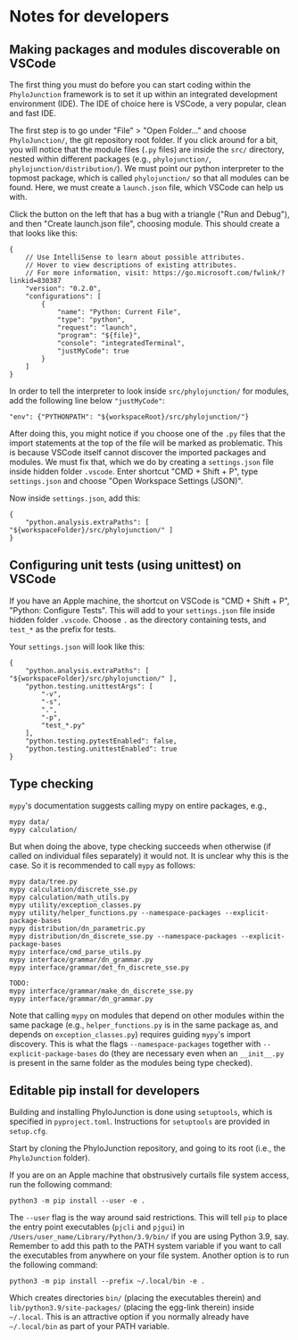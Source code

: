 # Notes for developers

## Making packages and modules discoverable on VSCode

The first thing you must do before you can start coding within the `PhyloJunction` framework
is to set it up within an integrated development environment (IDE).
The IDE of choice here is VSCode, a very popular, clean and fast IDE.

The first step is to go under "File" > "Open Folder..." and choose `PhyloJunction/`, the git repository root folder.
If you click around for a bit, you will notice that the module files (`.py` files) are inside
the `src/` directory, nested within different packages (e.g., `phylojunction/`, `phylojunction/distribution/`).
We must point our python interpreter to the topmost package, which is called `phylojunction/` so that all modules can be found.
Here, we must create a `launch.json` file, which VSCode can help us with.

Click the button on the left that has a bug with a triangle ("Run and Debug"), and then "Create launch.json file", choosing module.
This should create a that looks like this:

```
{
    // Use IntelliSense to learn about possible attributes.
    // Hover to view descriptions of existing attributes.
    // For more information, visit: https://go.microsoft.com/fwlink/?linkid=830387
    "version": "0.2.0",
    "configurations": [
        {
            "name": "Python: Current File",
            "type": "python",
            "request": "launch",
            "program": "${file}",
            "console": "integratedTerminal",
            "justMyCode": true
        }
    ]
}
```

In order to tell the interpreter to look inside `src/phylojunction/` for modules, add the following
line below `"justMyCode"`:

```
"env": {"PYTHONPATH": "${workspaceRoot}/src/phylojunction/"}
```

After doing this, you might notice if you choose one of the `.py` files that the import statements at the top of the file will be marked as problematic.
This is because VSCode itself cannot discover the imported packages and modules.
We must fix that, which we do by creating a `settings.json` file inside hidden folder `.vscode`.
Enter shortcut "CMD + Shift + P", type `settings.json` and choose "Open Workspace Settings (JSON)".

Now inside `settings.json`, add this:

```
{
    "python.analysis.extraPaths": [ "${workspaceFolder}/src/phylojunction/" ]
}
```

## Configuring unit tests (using unittest) on VSCode

If you have an Apple machine, the shortcut on VSCode is "CMD + Shift + P", "Python: Configure Tests".
This will add to your `settings.json` file inside hidden folder `.vscode`.
Choose `.` as the directory containing tests, and `test_*` as the prefix for tests.

Your `settings.json` will look like this:

```
{
    "python.analysis.extraPaths": [ "${workspaceFolder}/src/phylojunction/" ],
    "python.testing.unittestArgs": [
        "-v",
        "-s",
        ".",
        "-p",
        "test_*.py"
    ],
    "python.testing.pytestEnabled": false,
    "python.testing.unittestEnabled": true
}
```

## 

## Type checking

`mypy`'s documentation suggests calling mypy on entire packages, e.g.,

```
mypy data/
mypy calculation/
```

But when doing the above, type checking succeeds when otherwise (if called on individual files separately) it would not.
It is unclear why this is the case.
So it is recommended to call `mypy` as follows:

```
mypy data/tree.py
mypy calculation/discrete_sse.py
mypy calculation/math_utils.py
mypy utility/exception_classes.py
mypy utility/helper_functions.py --namespace-packages --explicit-package-bases
mypy distribution/dn_parametric.py
mypy distribution/dn_discrete_sse.py --namespace-packages --explicit-package-bases
mypy interface/cmd_parse_utils.py
mypy interface/grammar/dn_grammar.py
mypy interface/grammar/det_fn_discrete_sse.py

TODO:
mypy interface/grammar/make_dn_discrete_sse.py
mypy interface/grammar/dn_grammar.py
```

Note that calling `mypy` on modules that depend on other modules within the same package (e.g., `helper_functions.py` is in the same package as, and depends on `exception_classes.py`) requires guiding `mypy`'s import discovery.
This is what the flags `--namespace-packages` together with `--explicit-package-bases` do (they are necessary even when an `__init__.py` is present in the same folder as the modules being type checked).

## Editable pip install for developers

Building and installing PhyloJunction is done using `setuptools`, which is specified in `pyproject.toml`.
Instructions for `setuptools` are provided in `setup.cfg`.

Start by cloning the PhyloJunction repository, and going to its root (i.e., the
`PhyloJunction` folder).

If you are on an Apple machine that obstrusively curtails file system access, run the following command:

```
python3 -m pip install --user -e .
```

The `--user` flag is the way around said restrictions.
This will tell `pip` to place the entry point executables (`pjcli` and `pjgui`) in  `/Users/user_name/Library/Python/3.9/bin/` if you are using Python 3.9, say.
Remember to add this path to the PATH system variable if you want to call the executables from anywhere on your file system.
Another option is to run the following command:

```
python3 -m pip install --prefix ~/.local/bin -e .
```

Which creates directories `bin/` (placing the executables therein) and `lib/python3.9/site-packages/` (placing the egg-link therein) inside `~/.local`.
This is an attractive option if you normally already have `~/.local/bin` as part of your PATH variable.

